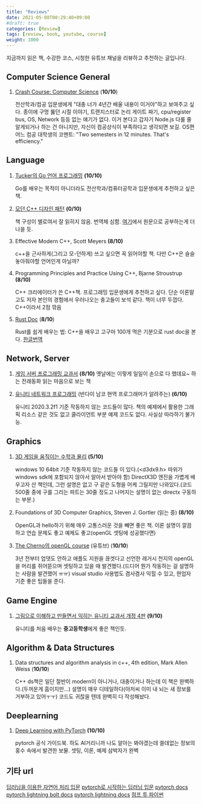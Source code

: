 ```yaml
---
title: "Reviews"
date: 2021-05-08T00:29:40+09:00
#draft: true
categories: [Review]
tags: [review, book, youtube, course]
weight: 1000
---
```


지금까지 읽은 책, 수강한 코스, 시청한 유튜브 채널을 리뷰하고 추천하는 글입니다.

## Computer Science General

1. [Crash Course: Computer Science](https://www.youtube.com/watch?v=tpIctyqH29Q&list=PL8dPuuaLjXtNlUrzyH5r6jN9ulIgZBpdo) (**10/10**)

    전산학과/컴공 입문생에게 "대충 너가 4년간 배울 내용이 이거야"하고 보여주고 싶다. 종이에 구멍 뚫던 시절 이야기, 트랜지스터로 논리 게이트 짜기, cpu/register bus, OS, Network 등등 없는 얘기가 없다. 이거 본다고 갑자기 Node.js 다룰 줄 알게되거나 하는 건 아니지만, 자신이 컴공상식이 부족하다고 생각되면 보길.
    OS편 어느 컴공 대학생의 코멘트: "Two semesters in 12 minutes. That's efficiency."

## Language

1. [Tucker의 Go 언어 프로그래밍](http://www.yes24.com/Product/Goods/99108736) **(10/10)**

    Go를 배우는 목적이 아니더라도 전산학과/컴퓨터공학과 입문생에게 추천하고 싶은 책.

2. [모던 C++ 디자인 패턴](http://www.yes24.com/Product/Goods/71969505?OzSrank=1) **(0/10)**

    책 구성이 별로여서 잘 읽히지 않음. 번역체 심함.
    [여기](https://refactoring.guru/design-patterns/)에서 원문으로 공부하는게 더 나을 듯.

3. Effective Modern C++, Scott Meyers **(8/10)**
   
   c++을 근사하게(그리고 모-던하게) 쓰고 싶으면 꼭 읽어야할 책. 다만 C++은 슬슬 놓아줘야할 언어인게 아닐까?

4. Programming Principles and Practice Using C++, Bjarne Stroustrup **(8/10)**

    C++ 크리에이터가 쓴 C++책. 프로그래밍 입문생에게 추천하고 싶다. 단순 이론말고도 저자 본인의 경험에서 우러나오는 충고들이 보석 같다. 책이 너무 두껍다. C++이라서 2점 깎음

5. [Rust Doc](https://doc.rust-lang.org/beta/book/index.html) (**8/10**)

    Rust를 쉽게 배우는 법: C++을 배우고 고구마 100개 먹은 기분으로 rust doc을 본다. [한글번역](https://rinthel.github.io/rust-lang-book-ko/)

## Network, Server

1. [게임 서버 프로그래밍 교과서](http://www.yes24.com/Product/Goods/71768958?OzSrank=1) **(8/10)**
    옛날에는 이렇게 일일이 손으로 다 했데요~ 하는 전래동화 읽는 마음으로 보는 책

2. [유니티 네트워크 프로그래밍](http://www.yes24.com/Product/Goods/19517322) (반다이 남코 현역 프로그래머가 알려주는) **(6/10)**

    유니티 2020.3.2f1 기준 작동하지 않는 코드들이 많다. 책의 예제에서 활용한 그래픽 리소스 같은 것도 없고 클라이언트 부분 예제 코드도 없다. 사실상 따라하기 불가능.

## Graphics

1. [3D 게임을 움직이는 수학과 물리](http://www.yes24.com/Product/Goods/37204656) **(5/10)**

    windows 10 64bit 기준 작동하지 않는 코드들 이 있다.(<d3dx9.h> 따위가 windows sdk에 포함되지 않아서 알아서 받아야 함)
    DirectX3D 엔진을 가볍게 배우고자 산 책인데, 그런 설명은 없고 구 같은 도형을 어케 그릴지만 나와있다.(코드 500줄 중에 구를 그리는 파트는 30줄 정도고 나머지는 설명이 없는 directx 구동하는 부분.)

2. Foundations of 3D Computer Graphics, Steven J. Gortler (읽는 중) **(8/10)**

    OpenGL과 hello하기 위해 매우 고통스러운 것을 빼면 좋은 책. 이론 설명이 깔끔하고 연습 문제도 좋고 예제도 좋고(openGL 셋팅에 성공했다면)

3. [The Cherno의 openGL course](https://www.youtube.com/watch?v=W3gAzLwfIP0&list=PLlrATfBNZ98foTJPJ_Ev03o2oq3-GGOS2) (유튜브) (**10/10**)

    3년 전부터 업뎃도 안하고 애플도 지원을 끊겟다고 선언한 레거시 천지의 openGL을 머리를 쥐어뜯으며 셋팅하고 있을 때 발견했다.(드디어 뭔가 작동하는 걸 설명하는 사람을 발견했어 ㅠㅠ) visual studio 사용법도 겸사겸사 익힐 수 있고, 현업자 기준 좋은 팁들을 준다.

## Game Engine

1. [그림으로 이해하고 만들면서 익히는 유니티 교과서 개정 4판](http://www.yes24.com/Product/Goods/63348114) **(9/10)**
   
   유니티를 처음 배우는 **중고등학생**에게 좋은 책인듯.

## Algorithm & Data Structures

1. Data structures and algorithm analysis in c++, 4th edition, Mark Allen Weiss (**10/10**)
   
   C++ ds책은 일단 절반이 modern이 아니거나, 대충이거나 하는데 이 책은 완벽하다.(두꺼운게 흠이지만...) 설명이 매우 디테일하다(아저씨 이미 내 뇌는 새 정보를 거부하고 있어ㅜㅜ) 코드도 귀찮을 텐데 완벽히 다 작성해놨다.

## Deeplearning

1. [Deep Learning with PyTorch](https://www.google.com/url?sa=t&rct=j&q=&esrc=s&source=web&cd=&ved=2ahUKEwiol7T597fwAhWbxIsBHR6lCxIQFjAAegQIBBAD&url=https%3A%2F%2Fpytorch.org%2Fassets%2Fdeep-learning%2FDeep-Learning-with-PyTorch.pdf&usg=AOvVaw2yUdDoHS2F0LQYGQdxD-1P) **(10/10)**

    pytorch 공식 가이드북. 하도 AI거리니까 나도 알아는 봐야겠는데 쓸데없는 정보의 홍수 속에서 발견한 보물. 셋팅, 이론, 예제 삼박자가 완벽

## 기타 url

[딥러닝을 이용한 자연어 처리 입문](https://wikidocs.net/book/2155)
[pytorch로 시작하는 딥러닝 입문](https://wikidocs.net/book/2788)
[pytorch docs](https://pytorch.org/docs/stable/index.html)
[pytorch lightning bolt docs](https://lightning-bolts.readthedocs.io/en/latest/)
[pytorch lightning docs](https://pytorch-lightning.readthedocs.io/en/latest/)
[점프 투 파이썬](https://wikidocs.net/book/1)
